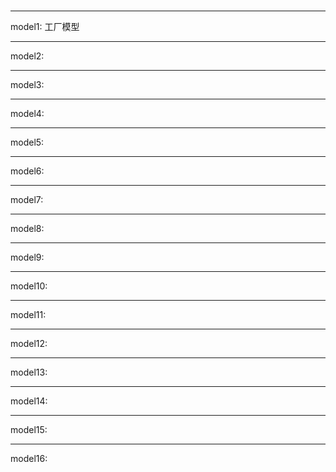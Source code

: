 #
---------

model1:  工厂模型

---------
model2:

---------
model3:

---------
model4:  

---------
model5:

---------
model6:

---------
model7:

---------
model8:

---------
model9:

---------
model10:

---------
model11:

---------
model12:

---------
model13:

---------
model14:

---------
model15:

---------
model16:

